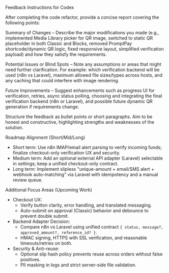 Feedback Instructions for Codex

After completing the code refactor, provide a concise report covering the following points:

Summary of Changes – Describe the major modifications you made (e.g., implemented Media Library picker for QR image, switched to static QR placeholder in both Classic and Blocks, removed PromptPay shortcode/dynamic QR logic, fixed responsive layout, simplified verification payload) and how they satisfy the requirements.

Potential Issues or Blind Spots – Note any assumptions or areas that might need further clarification. For example: which verification backend will be used (n8n vs Laravel), maximum allowed file sizes/types across hosts, and any caching that could interfere with image rendering.

Future Improvements – Suggest enhancements such as progress UI for verification, retries, async status polling, choosing and integrating the final verification backend (n8n or Laravel), and possible future dynamic QR generation if requirements change.

Structure the feedback as bullet points or short paragraphs. Aim to be honest and constructive, highlighting strengths and weaknesses of the solution.
 
 Roadmap Alignment (Short/Mid/Long)
 
 - Short term: Use n8n IMAP/email alert parsing to verify incoming funds; finalize checkout-only verification UX and security.
 - Medium term: Add an optional external API adapter (Laravel) selectable in settings; keep a unified checkout-only contract.
 - Long term: Implement slipless "unique-amount + email/SMS alert + webhook auto-matching" via Laravel with idempotency and a manual review queue.

Additional Focus Areas (Upcoming Work)

- Checkout UX:
  - Verify button clarity, error handling, and translated messaging.
  - Auto-submit on approval (Classic) behavior and debounce to prevent double submit.
- Backend Adapter Decision:
  - Compare n8n vs Laravel using unified contract `{ status, message?, approved_amount?, reference_id? }`.
  - HMAC signing, HTTPS with SSL verification, and reasonable timeouts/retries on both.
- Security & Anti-reuse:
  - Optional slip hash policy prevents reuse across orders without false positives.
  - PII masking in logs and strict server-side file validation.